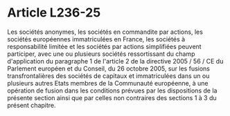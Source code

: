# Article L236-25

Les sociétés anonymes, les sociétés en commandite par actions, les sociétés européennes immatriculées en France, les sociétés à responsabilité limitée et les sociétés par actions simplifiées peuvent participer, avec une ou plusieurs sociétés ressortissant du champ d'application du paragraphe 1 de l'article 2 de la directive 2005 / 56 / CE du Parlement européen et du Conseil, du 26 octobre 2005, sur les fusions transfrontalières des sociétés de capitaux et immatriculées dans un ou plusieurs autres Etats membres de la Communauté européenne, à une opération de fusion dans les conditions prévues par les dispositions de la présente section ainsi que par celles non contraires des sections 1 à 3 du présent chapitre.